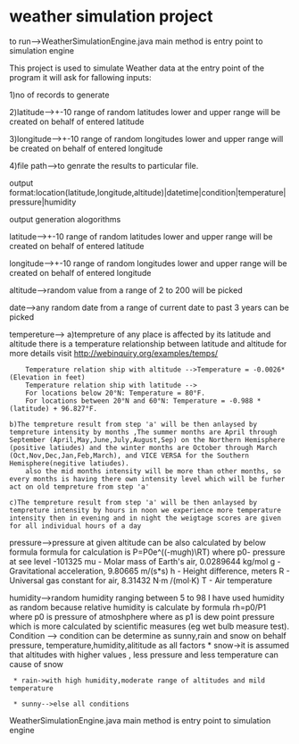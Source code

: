 # weather simulation project

to run-->WeatherSimulationEngine.java  main method is entry point to simulation engine

This project is used to simulate Weather data at the entry point of the program it will ask for fallowing inputs:

1)no of records to generate 

2)latitude-->+-10 range of random latitudes lower and upper range will be created on behalf of entered latitude

3)longitude-->+-10 range of random longitudes lower and upper range will be created on behalf of entered longitude

4)file path-->to genrate the results to particular file.

output format:location(latitude,longitude,altitude)|datetime|condition|temperature|pressure|humidity

output generation alogorithms

latitude-->+-10 range of random latitudes lower and upper range will be created on behalf of entered latitude

longitude-->+-10 range of random longitudes lower and upper range will be created on behalf of entered longitude

altitude-->random value from a range of 2 to 200 will be picked

date-->any random date from a range of current date to past 3 years can be picked 

tempereture-->
	a)tempreture of any place is affected by its latitude and altitude there is a temperature relationship between latitude and altitude for more details  visit http://webinquiry.org/examples/temps/
	
		Temperature relation ship with altitude -->Temperature = -0.0026* (Elevation in feet) 
		Temperature relation ship with latitude -->
		For locations below 20°N: Temperature = 80°F.
		For locations between 20°N and 60°N: Temperature = -0.988 *(latitude) + 96.827°F.
		
	b)The tempreture result from step 'a' will be then anlaysed by tempreture intensity by months ,The summer months are April through September (April,May,June,July,August,Sep) on the Northern Hemisphere (positive latiudes) and the winter months are October through March (Oct,Nov,Dec,Jan,Feb,March), and VICE VERSA for the Southern Hemisphere(negitive latiudes).
		also the mid months intensity will be more than other months, so every months is having there own intensity level which will be furher	act on old tempreture from step 'a'
		
	c)The tempreture result from step 'a' will be then anlaysed by tempreture intensity by hours in noon we experience more temperature intensity then in evening and in night the weigtage scores are given for all individual hours of a day 
	
pressure-->pressure at given altitude can be also calculated by below formula
	   formula for calculation is 
	   P=P0e^((-mu*g*h)\RT)
		where
		p0- pressure at see level -101325
		mu - Molar mass of Earth's air, 0.0289644 kg/mol
		g - Gravitational acceleration, 9.80665 m/(s*s)
		h - Height difference, meters
		R - Universal gas constant for air, 8.31432 N·m /(mol·K)
		T - Air temperature
		
humidity-->random humidity ranging between  5 to 98
	   I have used humidity as random because relative humidity is calculate by formula rh=p0/P1  where p0 is pressure of atmoshphere where as p1 is dew point pressure which is more calculated  by scientific measures (eg wet bulb measure test).
Condition --> condition can be determine as sunny,rain  and snow on behalf pressure, temperature,humidity,alititude as all factors
	 *  snow->it is assumed that altitudes with higher values , less pressure and less temperature can cause of snow
	 
	 * rain->with high humidity,moderate range of altitudes and mild temperature
	 
	 * sunny-->else all conditions
	 
WeatherSimulationEngine.java  main method is 
entry point to simulation engine

